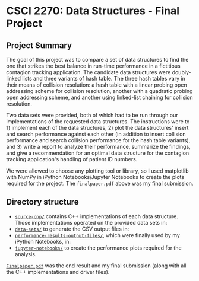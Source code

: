 # CSCI 2270: Data Structures - Final Project
## Project Summary
The goal of this project was to compare a set of data structures to find the one that strikes the best balance in run-time performance in a fictitious contagion tracking application. The candidate data structures were doubly-linked lists and three variants of hash table. The three hash tables vary in their means of collision resolution: a hash table with a linear probing open addressing scheme for collision resolution, another with a quadratic probing open addressing scheme, and another using linked-list chaining for collision resolution.

Two data sets were provided, both of which had to be run through our implementations of the requested data structures. The instructions were to 1) implement each of the data structures, 2) plot the data structures' insert and search performance against each other (in addition to insert collision performance and search collision performance for the hash table variants), and 3) write a report to analyze their performance, summarize the findings, and give a recommendation for an optimal data structure for the contagion tracking application's handling of patient ID numbers. 

We were allowed to choose any plotting tool or library, so I used matplotlib with NumPy in iPython Notebooks/Jupyter Notebooks to create the plots required for the project. The `finalpaper.pdf` above was my final submission. 


## Directory structure
- [`source-cpp/`](./source-cpp) contains C++ implementations of each data structure. Those implementations operated on the provided data sets in:
- [`data-sets/`](./data-sets) to generate the CSV output files in: 
- [`performance-results-output-files/`](./performance-results-output-files), which were finally used by my iPython Notebooks, in: 
- [`jupyter-notebooks/`](./jupyter-notebooks) to create the performance plots required for the analysis.

[`Finalpaper.pdf`](./finalpaper.pdf) was the end result and my final submission (along with all the C++ implementations and driver files).
